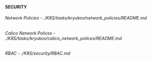 #### SECURITY
###### Network Policies             - ./K8S/tasks/kryukov/network_policies/README.md       
###### Calico Network Polices       - ./K8S/tasks/kryukov/calico_network_polices/README.md      
###### RBAC                         - ./K8S/security/RBAC.md